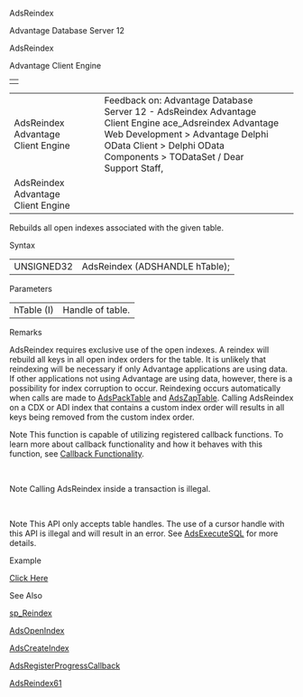 AdsReindex




Advantage Database Server 12  

AdsReindex

Advantage Client Engine

|  |
| --- |
|  |

|  |  |  |  |  |
| --- | --- | --- | --- | --- |
| AdsReindex  Advantage Client Engine |  |  | Feedback on: Advantage Database Server 12 - AdsReindex Advantage Client Engine ace\_Adsreindex Advantage Web Development > Advantage Delphi OData Client > Delphi OData Components > TODataSet / Dear Support Staff, |  |
| AdsReindex  Advantage Client Engine |  |  |  |  |

Rebuilds all open indexes associated with the given table.

Syntax

|  |  |
| --- | --- |
| UNSIGNED32 | AdsReindex (ADSHANDLE hTable); |

Parameters

|  |  |
| --- | --- |
| hTable (I) | Handle of table. |

Remarks

AdsReindex requires exclusive use of the open indexes. A reindex will rebuild all keys in all open index orders for the table. It is unlikely that reindexing will be necessary if only Advantage applications are using data. If other applications not using Advantage are using data, however, there is a possibility for index corruption to occur. Reindexing occurs automatically when calls are made to [AdsPackTable](ace_adspacktable.htm) and [AdsZapTable](ace_adszaptable.htm). Calling AdsReindex on a CDX or ADI index that contains a custom index order will results in all keys being removed from the custom index order.

Note This function is capable of utilizing registered callback functions. To learn more about callback functionality and how it behaves with this function, see [Callback Functionality](master_callback_functionality.htm).

 

Note Calling AdsReindex inside a transaction is illegal.

 

Note This API only accepts table handles. The use of a cursor handle with this API is illegal and will result in an error. See [AdsExecuteSQL](ace_adsexecutesql.htm) for more details.

Example

[Click Here](ace_examples.htm#adsreindexexample)

See Also

[sp\_Reindex](master_sp_reindex.htm)

[AdsOpenIndex](ace_adsopenindex.htm)

[AdsCreateIndex](ace_adscreateindex.htm)

[AdsRegisterProgressCallback](ace_adsregisterprogresscallback.htm)

[AdsReindex61](ace_adsreindex61.htm)